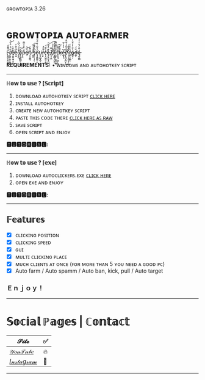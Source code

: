 ɢʀᴏᴡᴛᴏᴘɪᴀ 3.26
# ɢʀᴏᴡᴛᴏᴘɪᴀ ᴀᴜᴛᴏꜰᴀʀᴍᴇʀ

F̴̢̬̫̝̗̬̫̱̫̍͌̽̒͘ͅṙ̸̞̪̫̩̫͙͎̪̤̆̈́͛̈̒̋͝e̸̘̰̱̟̯̟̯̠̮͋̊͛ė̴̠͈͆͋̂̓ ̴̡͉̊̐̉́̀͆̀̕͜ͅò̸̡̯̠̫̪̻͍̩͚̱͒͘͝p̶̞͉̌͛̏̊͒̿̈é̸̱̑̅͝n̴̡͕͓̳͉̉̋̄ ̵̯̟̗̔̈́́̍̃̕̕s̶̡̠̗̩̗̈͆̊̂̂̀͠ͅǫ̷̡̭̳̪̜̙̈́͐͋͑̊̈́̋͘̕u̵̢̢̮̳̘̲̟͙̗͈͘r̵̠̬̀͌̆̽c̶̢͔͖̯͍̠̮̗̾̒̆̈́ͅę̶̙̬̤͍͙̪͓̏͊̎̔̎̃͝ ̸̥͎̩͖̊̿c̸̦̃̈́͗̉͛͗̚͠ľ̵͕̭͇̖̦̫̦̍́͒͋̉̀͜i̵̯͉̣̦̱͍͖̣̫̖̐͂̿̋́͊̕c̴̨̨̨̡̼̗͍̰̐̓͊̆̕͠ͅk̶̠̄̎̀̌̀e̵͖͓̩̹͛͆͛̀̔̍̃͘r̸̡̛̝̼̺͉̪͕̜̂͆̊͂̓͑͋̐̕͜ ̴̹̜̦̘̼̹̟̙̺̽̃̌͌͑ć̵̺̙̖̠̻́̒͒̓ͅó̴̳̱͉̦̀͋̓̾̂̈̓d̶͚̞̑̈́ę̵̫̩̪̻́̇̂͛́̆̇̒̒̔

<b>REQUIREMENTS:</b> • ᴡɪɴᴅᴏᴡꜱ ᴀɴᴅ ᴀᴜᴛᴏʜᴏᴛᴋᴇʏ ꜱᴄʀɪᴘᴛ</br>
_________________________________________________________________________
**ℍ𝕠𝕨 𝕥𝕠 𝕦𝕤𝕖 ? [𝕊𝕔𝕣𝕚𝕡𝕥]**

1. ᴅᴏᴡɴʟᴏᴀᴅ ᴀᴜᴛᴏʜᴏᴛᴋᴇʏ ꜱᴄʀɪᴘᴛ [ᴄʟɪᴄᴋ ʜᴇʀᴇ](https://www.autohotkey.com/)
2. ɪɴꜱᴛᴀʟʟ ᴀᴜᴛᴏʜᴏᴛᴋᴇʏ
3. ᴄʀᴇᴀᴛᴇ ɴᴇᴡ ᴀᴜᴛᴏʜᴏᴛᴋᴇʏ ꜱᴄʀɪᴘᴛ
4. ᴘᴀꜱᴛᴇ ᴛʜɪꜱ ᴄᴏᴅᴇ ᴛʜᴇʀᴇ [ᴄʟɪᴄᴋ ʜᴇʀᴇ ᴀꜱ ʀᴀᴡ](https://raw.githubusercontent.com/ZaresPlusX/GrowTopia-AutoFarmer/master/Automatic%20Clicker)
5. ꜱᴀᴠᴇ ꜱᴄʀɪᴘᴛ
6. ᴏᴘᴇɴ ꜱᴄʀɪᴘᴛ ᴀɴᴅ ᴇɴᴊᴏʏ

**🆃🆄🆃🅾🆁🅸🅰🅻:**
_________________________________________________________________________
**ℍ𝕠𝕨 𝕥𝕠 𝕦𝕤𝕖 ? [𝕖𝕩𝕖]**

1. ᴅᴏᴡɴʟᴏᴀᴅ ᴀᴜᴛᴏᴄʟɪᴄᴋᴇʀꜱ.ᴇxᴇ [ᴄʟɪᴄᴋ ʜᴇʀᴇ](https://github.com/ZaresPlusX/GrowTopia-AutoFarmer/releases/download/1.7.6/GT.Auto-CCS.by.RealGoblins.zip)
2. ᴏᴘᴇɴ ᴇxᴇ ᴀɴᴅ ᴇɴᴊᴏʏ

**🆃🆄🆃🅾🆁🅸🅰🅻:**
_________________________________________________________________________
## 𝔽𝕖𝕒𝕥𝕦𝕣𝕖𝕤

- [x] ᴄʟɪᴄᴋɪɴɢ ᴘᴏꜱɪᴛɪᴏɴ
- [x] ᴄʟɪᴄᴋɪɴɢ ꜱᴘᴇᴇᴅ
- [x] ɢᴜɪ
- [x] ᴍᴜʟᴛɪ ᴄʟɪᴄᴋɪɴɢ ᴘʟᴀᴄᴇ
- [x] ᴍᴜᴄʜ ᴄʟɪᴇɴᴛꜱ ᴀᴛ ᴏɴᴄᴇ  (ꜰᴏʀ ᴍᴏʀᴇ ᴛʜᴀɴ 5 ʏᴏᴜ ɴᴇᴇᴅ ᴀ ɢᴏᴏᴅ ᴘᴄ)
- [x] Auto farm / Auto spamm / Auto ban, kick, pull / Auto target

### Ｅｎｊｏｙ！
______________________________________________________________________________
# 𝕊𝕠𝕔𝕚𝕒𝕝 ℙ𝕒𝕘𝕖𝕤 | ℂ𝕠𝕟𝕥𝕒𝕔𝕥

| 𝓢𝓲𝓽𝓮 | ✅ |
| --- | --- |
| [𝒴𝑜𝓊𝒯𝓊𝒷𝑒](https://www.youtube.com/channel/UCLxuarUbS3qzUy2SpLf3WEg) |   🔥  |
| [𝐼𝓃𝓈𝓉𝒶𝑔𝓇𝒶𝓂](https://www.instagram.com/zaresplusx/) |  📸  |
______________________________________________________________________________
